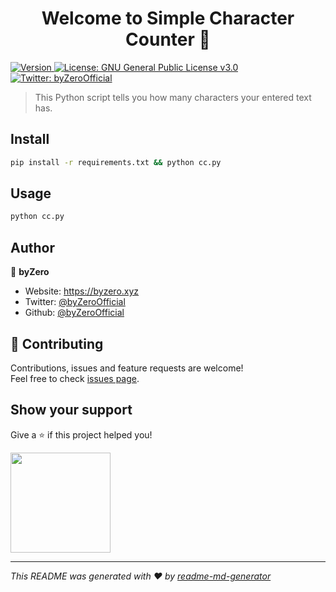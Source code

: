 <h1 align="center">Welcome to Simple Character Counter 👋</h1>
<p>
  <a href="https://www.npmjs.com/package/Simple Character Counter" target="_blank">
    <img alt="Version" src="https://img.shields.io/npm/v/Simple Character Counter.svg">
  </a>
  <a href="#" target="_blank">
    <img alt="License: GNU General Public License v3.0" src="https://img.shields.io/badge/License-GNU General Public License v3.0-yellow.svg" />
  </a>
  <a href="https://twitter.com/byZeroOfficial" target="_blank">
    <img alt="Twitter: byZeroOfficial" src="https://img.shields.io/twitter/follow/byZeroOfficial.svg?style=social" />
  </a>
</p>

> This Python script tells you how many characters your entered text has.

## Install

```sh
pip install -r requirements.txt && python cc.py
```

## Usage

```sh
python cc.py
```

## Author

👤 **byZero**

* Website: https://byzero.xyz
* Twitter: [@byZeroOfficial](https://twitter.com/byZeroOfficial)
* Github: [@byZeroOfficial](https://github.com/byZeroOfficial)

## 🤝 Contributing

Contributions, issues and feature requests are welcome!<br />Feel free to check [issues page](https://github.com/byZeroOfficial/simple-character-counter/issues). 

## Show your support

Give a ⭐️ if this project helped you!

<a href="https://www.patreon.com/byZeroOfficial">
  <img src="https://c5.patreon.com/external/logo/become_a_patron_button@2x.png" width="160">
</a>

***
_This README was generated with ❤️ by [readme-md-generator](https://github.com/kefranabg/readme-md-generator)_